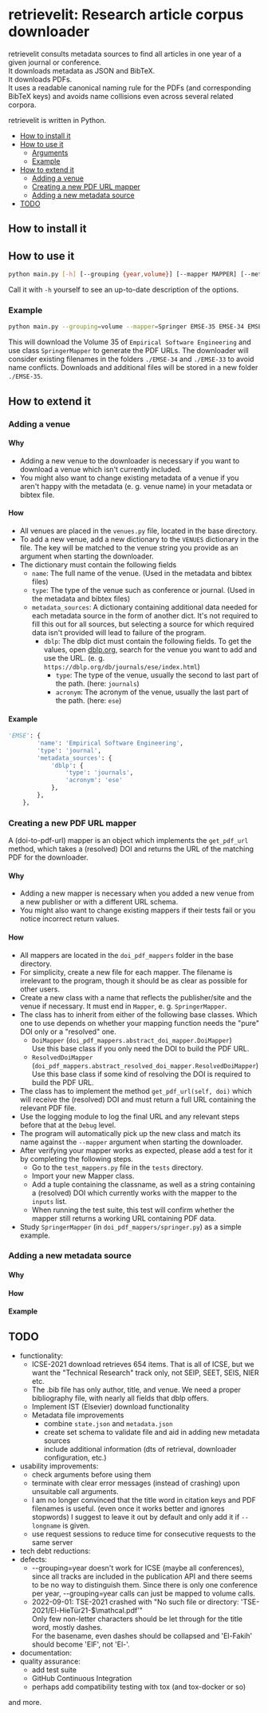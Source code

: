 # retrievelit: Research article corpus downloader

retrievelit consults metadata sources to find all articles in one year of a given journal or conference.  
It downloads metadata as JSON and BibTeX.  
It downloads PDFs.  
It uses a readable canonical naming rule for the PDFs (and corresponding BibTeX keys)
and avoids name collisions even across several related corpora.  

retrievelit is written in Python.

- [How to install it](#how-to-install-it)
- [How to use it](#how-to-use-it)
  - [Arguments](#arguments)
  - [Example](#example)
- [How to extend it](#how-to-extend-it)
  - [Adding a venue](#adding-a-venue)
  - [Creating a new PDF URL mapper](#creating-a-new-pdf-url-mapper)
  - [Adding a new metadata source](#adding-a-new-metadata-source)
- [TODO](#todo)

## How to install it

## How to use it
```bash
python main.py [-h] [--grouping {year,volume}] [--mapper MAPPER] [--metadata {dblp,crossref}] [--ieeecs] target [existing_folders ...]
```
Call it with `-h` yourself to see an up-to-date description of the options.

### Example
```bash
python main.py --grouping=volume --mapper=Springer EMSE-35 EMSE-34 EMSE-33
```
This will download the Volume 35 of `Empirical Software Engineering` and use class `SpringerMapper` to generate the PDF URLs.
The downloader will consider existing filenames in the folders `./EMSE-34` and `./EMSE-33` to avoid name conflicts. 
Downloads and additional files will be stored in a new folder `./EMSE-35`.

## How to extend it

### Adding a venue
#### Why
- Adding a new venue to the downloader is necessary if you want to download a venue which isn't currently included.
- You might also want to change existing metadata of a venue if you aren't happy with the metadata (e. g. venue name) in your metadata or bibtex file.
#### How
- All venues are placed in the `venues.py` file, located in the base directory.
- To add a new venue, add a new dictionary to the `VENUES` dictionary in the file. The key will be matched to the venue string you provide as an argument when starting the downloader.
- The dictionary must contain the following fields
  - `name`: The full name of the venue. (Used in the metadata and bibtex files)
  - `type`: The type of the venue such as conference or journal. (Used in the metadata and bibtex files)
  - `metadata_sources`: A dictionary containing additional data needed for each metadata source in the form of another dict. It's not required to fill this out for all sources, but selecting a source for which required data isn't provided will lead to failure of the program.
    - `dblp`: The dblp dict must contain the following fields. To get the values, open [dblp.org](https://dblp.org), search for the venue you want to add and use the URL. (e. g. `https://dblp.org/db/journals/ese/index.html`)
      - `type`: The type of the venue, usually the second to last part of the path. (here: `journals`)
      - `acronym`: The acronym of the venue, usually the last part of the path. (here: `ese`)
#### Example
```python
'EMSE': {
        'name': 'Empirical Software Engineering',
        'type': 'journal',
        'metadata_sources': {
            'dblp': {
                'type': 'journals',
                'acronym': 'ese'
            },
        },
    },
```

### Creating a new PDF URL mapper
A (doi-to-pdf-url) mapper is an object which implements the `get_pdf_url` method, which takes a (resolved) DOI and returns the URL of the matching PDF for the downloader.
#### Why
- Adding a new mapper is necessary when you added a new venue from a new publisher or with a different URL schema.
- You might also want to change existing mappers if their tests fail or you notice incorrect return values.
#### How
- All mappers are located in the `doi_pdf_mappers` folder in the base directory.
- For simplicity, create a new file for each mapper. The filename is irrelevant to the program, though it should be as clear as possible for other users.
- Create a new class with a name that reflects the publisher/site and the venue if necessary.
  It must end in `Mapper`, e. g. `SpringerMapper`.
- The class has to inherit from either of the following base classes. 
  Which one to use depends on whether your mapping function needs the "pure" DOI only or a "resolved" one.
  - `DoiMapper` (`doi_pdf_mappers.abstract_doi_mapper.DoiMapper`)  
    Use this base class if you only need the DOI to build the PDF URL.
  - `ResolvedDoiMapper` (`doi_pdf_mappers.abstract_resolved_doi_mapper.ResolvedDoiMapper`)  
    Use this base class if some kind of resolving the DOI is required to build the PDF URL.
- The class has to implement the method `get_pdf_url(self, doi)` which will receive the (resolved) DOI and must return a full URL containing the relevant PDF file.
- Use the logging module to log the final URL and any relevant steps before that at the `Debug` level.
- The program will automatically pick up the new class and match its name against the `--mapper` argument when starting the downloader.
- After verifying your mapper works as expected, please add a test for it by completing the following steps.
  - Go to the `test_mappers.py` file in the `tests` directory.
  - Import your new Mapper class.
  - Add a tuple containing the classname, as well as a string containing a (resolved) DOI which currently works with the mapper to the `inputs` list.
  - When running the test suite, this test will confirm whether the mapper still returns a working URL containing PDF data.
- Study `SpringerMapper` (in `doi_pdf_mappers/springer.py`) as a simple example.

### Adding a new metadata source
#### Why
#### How
#### Example

## TODO
- functionality:
  - ICSE-2021 download retrieves 654 items. That is all of ICSE, but we want the "Technical Research" track only,
    not SEIP, SEET, SEIS, NIER etc.
  - The .bib file has only author, title, and venue. We need a proper bibliography file, with nearly all
    fields that dblp offers.
  - Implement IST (Elsevier) download functionality
  - Metadata file improvements
    - combine `state.json` and `metadata.json`
    - create set schema to validate file and aid in adding new metadata sources
    - include additional information (dts of retrieval, downloader configuration, etc.)
- usability improvements:
  - check arguments before using them
  - terminate with clear error messages (instead of crashing) upon unsuitable call arguments. 
  - I am no longer convinced that the title word in citation keys and PDF filenames is useful.
    (even once it works better and ignores stopwords)
    I suggest to leave it out by default and only add it if `--longname` is given.
  - use request sessions to reduce time for consecutive requests to the same server
- tech debt reductions:
- defects:
  - --grouping=year doesn't work for ICSE (maybe all conferences), since all tracks are included in the publication API and there seems to be no way to distinguish them.
    Since there is only one conference per year, --grouping=year calls can just be mapped to volume calls.
  - 2022-09-01: TSE-2021 crashed with "No such file or directory: 'TSE-2021/El-HieTür21-$\\mathcal.pdf'"  
    Only few non-letter characters should be let through for the title word, mostly dashes.  
    For the basename, even dashes should be collapsed and 'El-Fakih' should become 'ElF', not 'El-'.
- documentation:
- quality assurance:
  - add test suite
  - GitHub Continuous Integration
  - perhaps add compatibility testing with tox (and tox-docker or so)  

and more.
